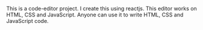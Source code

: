 This is a code-editor project.
I create this using reactjs.
This editor works on HTML, CSS and JavaScript.
Anyone can use it to write HTML, CSS and JavaScript code.
